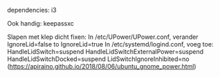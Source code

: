 dependencies:
i3 

Ook handig:
keepassxc 

Slapen met klep dicht fixen:
In /etc/UPower/UPower.conf, verander IgnoreLid=false to IgnoreLid=true
In /etc/systemd/logind.conf, voeg toe:
 HandleLidSwitch=suspend
 HandleLidSwitchExternalPower=suspend
 HandleLidSwitchDocked=suspend
 LidSwitchIgnoreInhibited=no 
(https://apiraino.github.io/2018/08/06/ubuntu_gnome_power.html)
